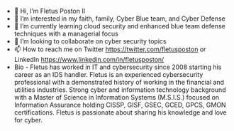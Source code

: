 - 👋 Hi, I’m Fletus Poston II
- 👀 I’m interested in my faith, family, Cyber Blue team, and Cyber Defense
- 🌱 I’m currently learning cloud security and enhanced blue team defense techniques with a managerial focus
- 💞️ I’m looking to collaborate on cyber security topics
- 📫 How to reach me on Twitter https://twitter.com/fletusposton or LinkedIn https://www.linkedin.com/in/fletusposton/
- Bio - Fletus has worked in IT and cybersecurity since 2008 starting his career as an IDS handler. Fletus is an experienced cybersecurity professional with a demonstrated history of working in the financial and utilities industries. Strong cyber and information technology background with a Master of Science in Information Systems (M.S.I.S.) focused on Information Assurance holding CISSP, GISF, GSEC, GCED, GPCS, GMON certifications. Fletus is passionate about sharing his knowledge and love for cyber.

<!---
fp3/fp3 is a ✨ special ✨ repository because its `README.md` (this file) appears on your GitHub profile.
You can click the Preview link to take a look at your changes.
--->
